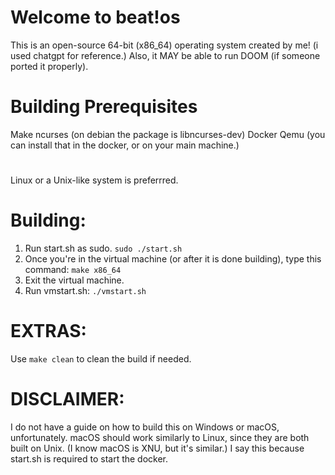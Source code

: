 # Welcome to beat!os
This is an open-source 64-bit (x86_64) operating system created by me! (i used chatgpt for reference.)
Also, it MAY be able to run DOOM (if someone ported it properly).
# Building Prerequisites
Make
ncurses (on debian the package is libncurses-dev)
Docker
Qemu (you can install that in the docker, or on your main machine.)
# 
Linux or a Unix-like system is preferrred.
# Building:
1) Run start.sh as sudo.
`sudo ./start.sh`
2) Once you're in the virtual machine (or after it is done building), type this command:
`make x86_64`
3) Exit the virtual machine.
4) Run vmstart.sh:
`./vmstart.sh`
# EXTRAS:
Use `make clean` to clean the build if needed.

# DISCLAIMER:
I do not have a guide on how to build this on Windows or macOS, unfortunately. macOS should work similarly to Linux, since they are both built on Unix. (I know macOS is XNU, but it's similar.) I say this because start.sh is required to start the docker.

